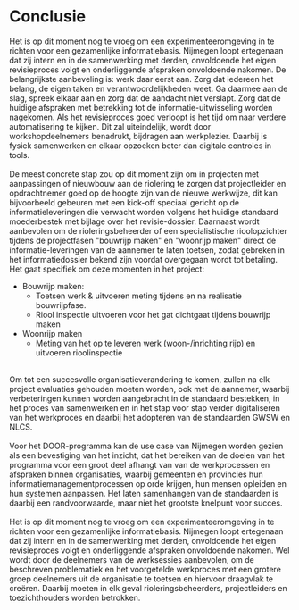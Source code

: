 # Conclusie

Het is op dit moment nog te vroeg om een experimenteeromgeving in te richten voor een gezamenlijke informatiebasis. Nijmegen loopt ertegenaan dat zij intern en in de samenwerking met derden, onvoldoende het eigen revisieproces volgt en onderliggende afspraken onvoldoende nakomen. De belangrijkste aanbeveling is: werk daar eerst aan. Zorg dat iedereen het belang, de eigen taken en verantwoordelijkheden weet. Ga daarmee aan de slag, spreek elkaar aan en zorg dat de aandacht niet verslapt. Zorg dat de huidige afspraken met betrekking tot de informatie-uitwisseling worden nagekomen. Als het revisieproces goed verloopt is het tijd om naar verdere automatisering te kijken. Dit zal uiteindelijk, wordt door workshopdeelnemers benadrukt, bijdragen aan werkplezier. Daarbij is fysiek samenwerken en elkaar opzoeken beter dan digitale controles in tools.   <br>
<br>
De meest concrete stap zou op dit moment zijn om in projecten met aanpassingen of nieuwbouw aan de riolering te zorgen dat projectleider en opdrachtnemer goed op de hoogte zijn van de nieuwe werkwijze, dit kan bijvoorbeeld gebeuren met een kick-off speciaal gericht op de informatieleveringen die verwacht worden volgens het huidige standaard moederbestek met bijlage over het revisie-dossier. Daarnaast wordt aanbevolen om de rioleringsbeheerder of een specialistische rioolopzichter tijdens de projectfasen "bouwrijp maken" en "woonrijp maken" direct de informatie-leveringen van de aannemer te laten toetsen, zodat gebreken in het informatiedossier bekend zijn voordat overgegaan wordt tot betaling. Het gaat specifiek om deze momenten in het project:

* Bouwrijp maken: 
  * Toetsen werk & uitvoeren meting tijdens en na realisatie bouwrijpfase.
  * Riool inspectie uitvoeren voor het gat dichtgaat tijdens bouwrijp maken
* Woonrijp maken
  * Meting van het op te leveren werk (woon-/inrichting rijp) en uitvoeren rioolinspectie<br>

<br>
Om tot een succesvolle organisatieverandering te komen, zullen na elk project evaluaties gehouden moeten worden, ook met de aannemer, waarbij verbeteringen kunnen worden aangebracht in de standaard bestekken, in het proces van samenwerken en in het stap voor stap verder digitaliseren van het werkproces en daarbij het adopteren van de standaarden GWSW en NLCS. <br>
<br> 
Voor het DOOR-programma kan de use case van Nijmegen worden gezien als een bevestiging van het inzicht, dat het bereiken van de doelen van het programma voor een groot deel afhangt van van de werkprocessen en afspraken binnen organisaties, waarbij gemeenten en provincies hun informatiemanagementprocessen op orde krijgen, hun mensen opleiden en hun systemen aanpassen. Het laten samenhangen van de standaarden is daarbij een randvoorwaarde, maar niet het grootste knelpunt voor succes. <br>
<br> 
Het is op dit moment nog te vroeg om een experimenteeromgeving in te richten voor een gezamenlijke informatiebasis. Nijmegen loopt ertegenaan dat zij intern en in de samenwerking met derden, onvoldoende het eigen revisieproces volgt en onderliggende afspraken onvoldoende nakomen. Wel wordt door de deelnemers van de werksessies aanbevolen, om de beschreven problematiek en het voorgetelde werkproces met een grotere groep deelnemers uit de organisatie te toetsen en hiervoor draagvlak te creëren. Daarbij moeten in elk geval rioleringsbeheerders, projectleiders en toezichthouders worden betrokken. 
